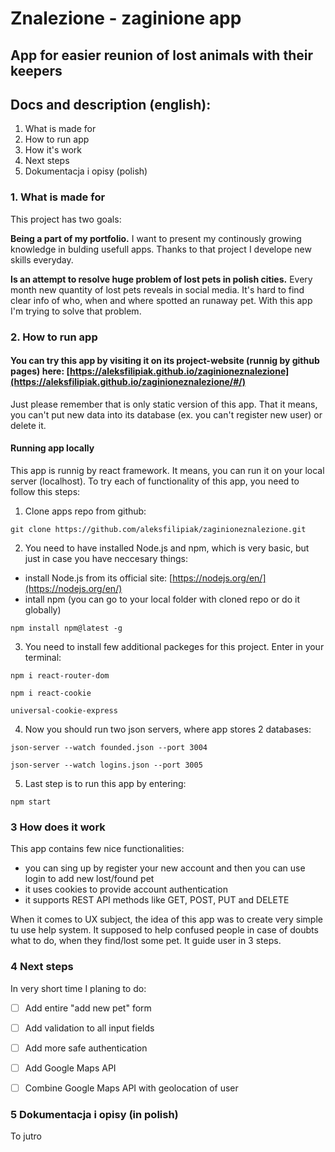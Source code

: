 # Znalezione - zaginione app

## App for easier reunion of lost animals with their keepers

## Docs and description (english):
1. What is made for
1. How to run app
1. How it's work
1. Next steps
1. Dokumentacja i opisy (polish)


### 1. What is made for

This project has two goals:

**Being a part of my portfolio.**  I want to present my continously growing knowledge in bulding usefull apps. Thanks to that project I develope new skills everyday.

**Is an attempt to resolve huge problem of lost pets in polish cities.**  Every month new quantity of lost pets reveals in social media. It's hard to find clear info of who, when and where spotted an runaway pet. With this app I'm trying to solve that problem.


### 2. How to run app

#### You can try this app by visiting it on its project-website (runnig by github pages) here: [https://aleksfilipiak.github.io/zaginioneznalezione](https://aleksfilipiak.github.io/zaginioneznalezione/#/)

Just please remember that is only static version of this app. That it means, you can't put new data into its database (ex. you can't register new user) or delete it.

#### Running app locally

This app is runnig by react framework. It means, you can run it on your local server (localhost). To try each of functionality of this app, you need to follow this steps:

1. Clone apps repo from github:

`git clone https://github.com/aleksfilipiak/zaginioneznalezione.git`

2. You need to have installed Node.js and npm, which is very basic, but just in case you have neccesary things: 

- install Node.js from its official site: [https://nodejs.org/en/](https://nodejs.org/en/)
- intall npm (you can go to your local folder with cloned repo or do it globally) 

`npm install npm@latest -g`

3. You need to install few additional packeges for this project. Enter in your terminal:

`npm i react-router-dom`

`npm i react-cookie`

`universal-cookie-express`

4. Now you should run two json servers, where app stores 2 databases:

`json-server --watch founded.json --port 3004`

`json-server --watch logins.json --port 3005`

5. Last step is to run this app by entering:

`npm start`

### 3 How does it work

This app contains few nice functionalities:
- you can sing up by register your new account and then you can use login to add new lost/found pet
- it uses cookies to provide account authentication
- it supports REST API methods like GET, POST, PUT and DELETE

When it comes to UX subject, the idea of this app was to create very simple tu use help system. It supposed to help confused people in case of doubts what to do, when they find/lost some pet. It guide user in 3 steps.

### 4 Next steps

In very short time I planing to do:

- [ ] Add entire "add new pet" form
- [ ] Add validation to all input fields
- [ ] Add more safe authentication
- [ ] Add Google Maps API
- [ ] Combine Google Maps API with geolocation of user


### 5 Dokumentacja i opisy (in polish)

To jutro